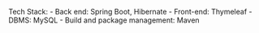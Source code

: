 Tech Stack: 
          - Back end: Spring Boot, Hibernate
          - Front-end: Thymeleaf
          - DBMS: MySQL
          - Build and package management: Maven
